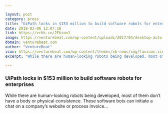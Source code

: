 ```yaml
---

layout: post
category: press
title: "UiPath locks in $153 million to build software robots for enterprises"
date: 2018-03-06 12:07:18
link: https://vrhk.co/2Fkzon1
image: https://venturebeat.com/wp-content/uploads/2017/04/desktop-auto.png?fit=980%2C570&strip=all
domain: venturebeat.com
author: "VentureBeat"
icon: https://venturebeat.com/wp-content/themes/vb-news/img/favicon.ico
excerpt: "While there are human-looking robots being developed, most of them don’t have a body or physical consistence. These software bots can initiate a chat on a company’s website or process invoice…"

---
```


### UiPath locks in $153 million to build software robots for enterprises

While there are human-looking robots being developed, most of them don’t have a body or physical consistence. These software bots can initiate a chat on a company’s website or process invoice…